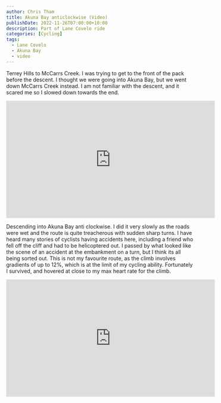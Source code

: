 ```yaml
---
author: Chris Tham
title: Akuna Bay anticlockwise (Video)
publishDate: 2022-11-26T07:00:00+10:00
description: Part of Lane Covelo ride
categories: [Cycling]
tags:
  - Lane Covelo
  - Akuna Bay
  - video
---
```


Terrey Hills to McCarrs Creek. I was trying to get to the front of the pack before the descent. I thought we were going into Akuna Bay, but we went down McCarrs Creek instead. I am not familiar with the descent, and it scared me so I slowed down towards the end.

<iframe src="https://www.facebook.com/plugins/video.php?height=314&href=https%3A%2F%2Fwww.facebook.com%2Fchris1.tham%2Fvideos%2F907934037285037%2F&show_text=false&width=560&t=0" width="560" height="314" style="border:none;overflow:hidden" scrolling="no" frameborder="0" allowfullscreen="true" allow="autoplay; clipboard-write; encrypted-media; picture-in-picture; web-share" allowFullScreen="true"></iframe>

Descending into Akuna Bay anti clockwise. I did it very slowly as the roads were wet and the route is quite treacherous with sudden sharp turns. I have heard many stories of cyclists having accidents here, including a friend who fell off the cliff and had to be helicoptered out. I passed by what looked like the scene of an accident at the embankment on a turn, but I think its all being sorted out. This is not my favourite route, as the climb involves gradients of up to 12%, which is at the limit of my cycling ability. Fortunately I survived, and hovered at close to my max heart rate for the climb.

<iframe src="https://www.facebook.com/plugins/video.php?height=314&href=https%3A%2F%2Fwww.facebook.com%2Fchris1.tham%2Fvideos%2F668513571392590%2F&show_text=false&width=560&t=0" width="560" height="314" style="border:none;overflow:hidden" scrolling="no" frameborder="0" allowfullscreen="true" allow="autoplay; clipboard-write; encrypted-media; picture-in-picture; web-share" allowFullScreen="true"></iframe>
